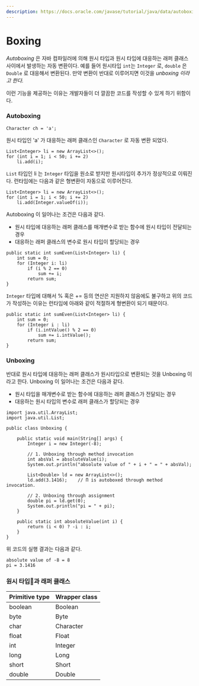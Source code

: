 ```yaml
---
description: https://docs.oracle.com/javase/tutorial/java/data/autoboxing.html
---
```


# Boxing

_Autoboxing_ 은 자바 컴파일러에 의해 원시 타입과 원시 타입에 대응하는 래퍼 클래스 사이에서 발생하는 자동 변환이다. 예를 들어 원시타입 `int`는 `Integer` 로, `double` 은 `Double` 로 대응해서 변환된다. 만약 변환이 반대로 이루어지면 이것을 _unboxing 이라고 한다._

이런 기능을 제공하는 이유는 개발자들이 더 깔끔한 코드를 작성할 수 있게 하기 위함이다.

### Autoboxing

```
Character ch = 'a';
```

원시 타입인 'a' 가 대응하는 래퍼 클래스인 `Character` 로 자동 변환 되었다.

```
List<Integer> li = new ArrayList<>();
for (int i = 1; i < 50; i += 2)
    li.add(i);
```

`List` 타입인 li 는 `Integer` 타입을 원소로 받지만 원시타입이 추가가 정상적으로 이뤄진다. 런타임에는 다음과 같은 형변환이 자동으로 이루어진다.

```
List<Integer> li = new ArrayList<>();
for (int i = 1; i < 50; i += 2)
    li.add(Integer.valueOf(i));
```

Autoboxing 이 일어나는 조건은 다음과 같다.

* 원시 타입에 대응하는 래퍼 클래스를 매개변수로 받는 함수에 원시 타입이 전달되는 경우
* 대응하는 래퍼 클래스의 변수로 원시 타입이 할당되는 경우

```
public static int sumEven(List<Integer> li) {
    int sum = 0;
    for (Integer i: li)
        if (i % 2 == 0)
            sum += i;
        return sum;
}
```

`Integer` 타입에 대해서 % 혹은 += 등의 연산은 지원하지 않음에도 불구하고 위의 코드가 작성하는 이유는 런타임에 아래와 같이 적절하게 형변환이 되기 때문이다.

```
public static int sumEven(List<Integer> li) {
    int sum = 0;
    for (Integer i : li)
        if (i.intValue() % 2 == 0)
            sum += i.intValue();
        return sum;
}
```

### Unboxing

반대로 원시 타입에 대응하는 래퍼 클래스가 원시타입으로 변환되는 것을 Unboxing 이라고 한다. Unboxing 이 일어나는 조건은 다음과 같다.

* 원시 타입을 매개변수로 받는 함수에 대응하는 래퍼 클래스가 전달되는 경우
* 대응하는 원시 타입의 변수로 래퍼 클래스가 할당되는 경우

```
import java.util.ArrayList;
import java.util.List;

public class Unboxing {

    public static void main(String[] args) {
        Integer i = new Integer(-8);

        // 1. Unboxing through method invocation
        int absVal = absoluteValue(i);
        System.out.println("absolute value of " + i + " = " + absVal);

        List<Double> ld = new ArrayList<>();
        ld.add(3.1416);    // Π is autoboxed through method invocation.

        // 2. Unboxing through assignment
        double pi = ld.get(0);
        System.out.println("pi = " + pi);
    }

    public static int absoluteValue(int i) {
        return (i < 0) ? -i : i;
    }
}
```

위 코드의 실행 결과는 다음과 같다.

```
absolute value of -8 = 8
pi = 3.1416
```

### 원시 타입과 래퍼 클래스

| Primitive type | Wrapper class |
| -------------- | ------------- |
| boolean        | Boolean       |
| byte           | Byte          |
| char           | Character     |
| float          | Float         |
| int            | Integer       |
| long           | Long          |
| short          | Short         |
| double         | Double        |

